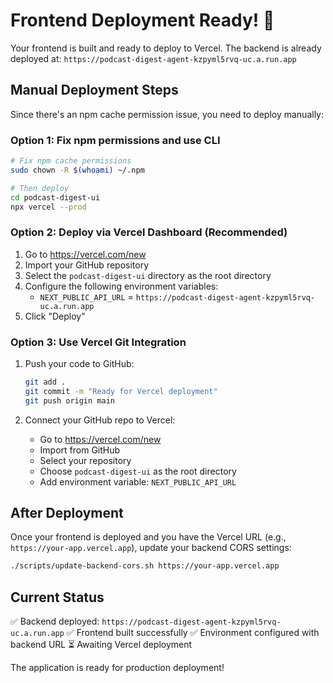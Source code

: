 # Frontend Deployment Ready! 🎉

Your frontend is built and ready to deploy to Vercel. The backend is already deployed at:
`https://podcast-digest-agent-kzpyml5rvq-uc.a.run.app`

## Manual Deployment Steps

Since there's an npm cache permission issue, you need to deploy manually:

### Option 1: Fix npm permissions and use CLI

```bash
# Fix npm cache permissions
sudo chown -R $(whoami) ~/.npm

# Then deploy
cd podcast-digest-ui
npx vercel --prod
```

### Option 2: Deploy via Vercel Dashboard (Recommended)

1. Go to https://vercel.com/new
2. Import your GitHub repository
3. Select the `podcast-digest-ui` directory as the root directory
4. Configure the following environment variables:
   - `NEXT_PUBLIC_API_URL` = `https://podcast-digest-agent-kzpyml5rvq-uc.a.run.app`
5. Click "Deploy"

### Option 3: Use Vercel Git Integration

1. Push your code to GitHub:
   ```bash
   git add .
   git commit -m "Ready for Vercel deployment"
   git push origin main
   ```

2. Connect your GitHub repo to Vercel:
   - Go to https://vercel.com/new
   - Import from GitHub
   - Select your repository
   - Choose `podcast-digest-ui` as the root directory
   - Add environment variable: `NEXT_PUBLIC_API_URL`

## After Deployment

Once your frontend is deployed and you have the Vercel URL (e.g., `https://your-app.vercel.app`), update your backend CORS settings:

```bash
./scripts/update-backend-cors.sh https://your-app.vercel.app
```

## Current Status

✅ Backend deployed: `https://podcast-digest-agent-kzpyml5rvq-uc.a.run.app`
✅ Frontend built successfully
✅ Environment configured with backend URL
⏳ Awaiting Vercel deployment

The application is ready for production deployment!

